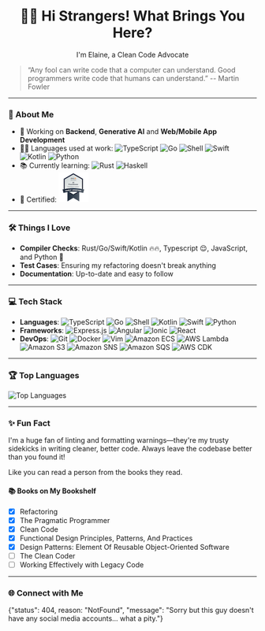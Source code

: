 <h1 style="text-align: center;">👋🏻 Hi Strangers! What Brings You Here?</h1>
<p style="text-align: center;">I'm Elaine, a Clean Code Advocate</p>

> “Any fool can write code that a computer can understand. Good programmers write code that humans can understand.”
> -- Martin Fowler

---

### 🚀 About Me

- 🌟 Working on **Backend**, **Generative AI** and **Web/Mobile App Development**
- 🧑‍💻 Languages used at work: ![TypeScript](https://img.shields.io/badge/TypeScript-007ACC?style=flat&logo=typescript&logoColor=white) ![Go](https://img.shields.io/badge/Go-00ADD8?style=flat&logo=go&logoColor=white) ![Shell](https://img.shields.io/badge/Shell-5391FE?style=flat&logo=gnu-bash&logoColor=white) ![Swift](https://img.shields.io/badge/Swift-FA7343?style=flat&logo=swift&logoColor=white) ![Kotlin](https://img.shields.io/badge/Kotlin-0095D5?style=flat&logo=kotlin&logoColor=white) ![Python](https://img.shields.io/badge/Python-3776AB?style=flat&logo=python&logoColor=white)
- 📚 Currently learning: ![Rust](https://img.shields.io/badge/Rust-000000?style=flat&logo=rust&logoColor=white) ![Haskell](https://img.shields.io/badge/Haskell-5e5086?style=flat&logo=haskell&logoColor=white)
- 🏅 Certified: ![AI Practioner](./assets/ai-practitioner-badge.png)

---

### 🛠️ Things I Love

- **Compiler Checks**: Rust/Go/Swift/Kotlin 🔥🔥, Typescript 😌, JavaScript, and Python 🥹
- **Test Cases**: Ensuring my refactoring doesn't break anything
- **Documentation**: Up-to-date and easy to follow

---

### 💻 Tech Stack

- **Languages**:  ![TypeScript](https://img.shields.io/badge/TypeScript-007ACC?style=flat&logo=typescript&logoColor=white) ![Go](https://img.shields.io/badge/Go-00ADD8?style=flat&logo=go&logoColor=white) ![Shell](https://img.shields.io/badge/Shell-5391FE?style=flat&logo=gnu-bash&logoColor=white) ![Kotlin](https://img.shields.io/badge/Kotlin-0095D5?style=flat&logo=kotlin&logoColor=white) ![Swift](https://img.shields.io/badge/Swift-FA7343?style=flat&logo=swift&logoColor=white) ![Python](https://img.shields.io/badge/Python-3776AB?style=flat&logo=python&logoColor=white)
- **Frameworks**: ![Express.js](https://img.shields.io/badge/Express.js-000000?style=flat&logo=express&logoColor=white) ![Angular](https://img.shields.io/badge/Angular-DD0031?style=flat&logo=angular&logoColor=white) ![Ionic](https://img.shields.io/badge/Ionic-3880FF?style=flat&logo=ionic&logoColor=white) ![React](https://img.shields.io/badge/React-20232A?style=flat&logo=react&logoColor=61DAFB)
- **DevOps**: ![Git](https://img.shields.io/badge/Git-F05032?style=flat&logo=git&logoColor=white) ![Docker](https://img.shields.io/badge/Docker-2496ED?style=flat&logo=docker&logoColor=white) ![Vim](https://img.shields.io/badge/Vim-019733?style=flat&logo=vim&logoColor=white) ![Amazon ECS](https://img.shields.io/badge/Amazon%20ECS-FF9900?style=flat&logo=amazon-ecs&logoColor=white) ![AWS Lambda](https://img.shields.io/badge/AWS%20Lambda-FF9900?style=flat&logo=aws-lambda&logoColor=white) ![Amazon S3](https://img.shields.io/badge/Amazon%20S3-569A31?style=flat&logo=amazon-s3&logoColor=white) ![Amazon SNS](https://img.shields.io/badge/Amazon%20SNS-FF9900?style=flat&logo=amazon-aws&logoColor=white) ![Amazon SQS](https://img.shields.io/badge/Amazon%20SQS-FF9900?style=flat&logo=amazon-aws&logoColor=white) ![AWS CDK](https://img.shields.io/badge/AWS%20CDK-FF9900?style=flat&logo=amazon-aws&logoColor=white)

---

### 🏆 Top Languages

![Top Languages](https://github-readme-stats.vercel.app/api/top-langs/?username=yt20chill&layout=compact&theme=radical)

---

### ✨ Fun Fact

I'm a huge fan of linting and formatting warnings—they're my trusty sidekicks in writing cleaner, better code. Always leave the codebase better than you found it!

Like you can read a person from the books they read.

#### 📚 Books on My Bookshelf

- [x] Refactoring
- [x] The Pragmatic Programmer
- [x] Clean Code
- [x] Functional Design Principles, Patterns, And Practices
- [x] Design Patterns: Element Of Reusable Object-Oriented Software
- [ ] The Clean Coder
- [ ] Working Effectively with Legacy Code

---

### 🌐 Connect with Me

{"status": 404, reason: "NotFound",  "message": "Sorry but this guy doesn't have any social media accounts... what a pity."}

